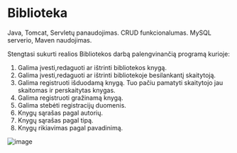# Biblioteka
Java, Tomcat, Servletų panaudojimas. CRUD funkcionalumas. MySQL serverio, Maven naudojimas.

Stengtasi sukurti realios Bibliotekos darbą palengvinančią programą kurioje:
1) Galima įvesti,redaguoti ar ištrinti bibliotekos knygą.
2) Galima įvesti,redaguoti ar ištrinti bibliotekoje besilankantį skaitytoją.
3) Galima registruoti išduodamą knygą. Tuo pačiu pamatyti skaitytojo jau skaitomas ir perskaitytas knygas.
4) Galima registruoti gražinamą knygą.
5) Galima stebėti registracijų duomenis.
6) Knygų sąrašas pagal autorių.
7) Knygų sąrašas pagal tipą.
8) Knygų rikiavimas pagal pavadinimą.

![image](https://user-images.githubusercontent.com/100990026/206799022-321203ad-1803-4b75-b4b9-c7efb965aa84.png)

